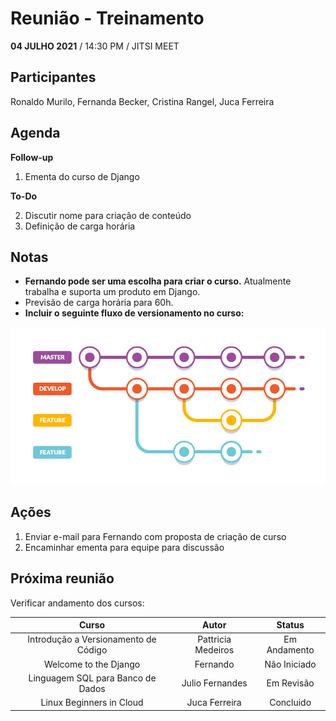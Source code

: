 # Reunião - Treinamento

**04 JULHO 2021** / 14:30 PM / JITSI MEET

## Participantes

Ronaldo Murilo, Fernanda Becker, Cristina Rangel, Juca Ferreira

## Agenda

**Follow-up**
1.	Ementa do curso de Django  

**To-Do**

2.	Discutir nome para criação de conteúdo  
3.	Definição de carga horária 

## Notas

*	**Fernando pode ser uma escolha para criar o curso.** Atualmente trabalha e suporta um produto em Django.
*	Previsão de carga horária para 60h. 
*	**Incluir o seguinte fluxo de versionamento no curso:**

![Fluxo de Versionamento](images/Figura1.PNG "Fluxo de Versionamento")

## Ações

1.	Enviar e-mail para Fernando com proposta de criação de curso 
2.	Encaminhar ementa para equipe para discussão
	
## Próxima reunião

Verificar andamento dos cursos:

| Curso    | Autor | Status |
| :-----------: | :-----------: | :-----------: |
| Introdução a Versionamento de Código     | Pattricia Medeiros      | Em Andamento |
| Welcome to the Django   | Fernando        | Não Iniciado |
| Linguagem SQL para Banco de Dados | Julio Fernandes | Em Revisão |
| Linux Beginners in Cloud | Juca Ferreira | Concluido |

